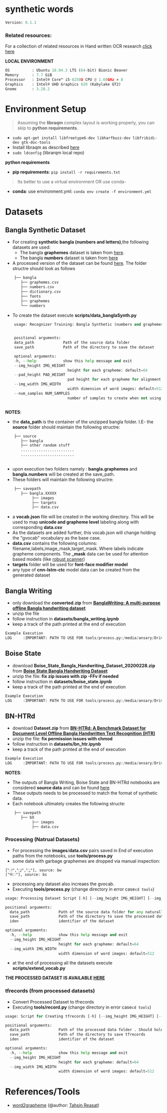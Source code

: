 
# synthetic words

```python
Version: 0.1.1     
```
### **Related resources**:

For a collection of related resources in Hand written OCR research [click here](https://docs.google.com/spreadsheets/d/1LcEsd3z6lv4MO-ynbAawEjJ27jvPUoFiU9adQkD9g1A/edit?usp=sharing) 


**LOCAL ENVIRONMENT**  
```python
OS          : Ubuntu 18.04.3 LTS (64-bit) Bionic Beaver        
Memory      : 7.7 GiB  
Processor   : Intel® Core™ i5-8250U CPU @ 1.60GHz × 8    
Graphics    : Intel® UHD Graphics 620 (Kabylake GT2)  
Gnome       : 3.28.2  
```
# Environment Setup
>Assuming the **libraqm** complex layout is working properly, you can skip to **python requirements**. 
*  ```sudo apt-get install libfreetype6-dev libharfbuzz-dev libfribidi-dev gtk-doc-tools```
* Install libraqm as described [here](https://github.com/HOST-Oman/libraqm)
* ```sudo ldconfig``` (librarqm local repo)

**python requirements**
* **pip requirements**: ```pip install -r requirements.txt``` 
> Its better to use a virtual environment 
OR use conda-
* **conda**: use environment.yml: ```conda env create -f environment.yml```


# Datasets
## Bangla Synthetic Dataset
* For creating **synthetic bangla (numbers and letters)**,the following datasets are used:
    * The bangla **graphemes** dataset is taken from [here](https://www.kaggle.com/pestipeti/bengali-quick-eda/#data). 
    * The bangla **numbers** dataset is taken from [here](https://www.kaggle.com/c/numta/data) 
* A processed version of the dataset can be found [here](https://www.kaggle.com/nazmuddhohaansary/recognizer-source). The folder structre should look as follows
    
```python
    ├── bangla
       ├── graphemes.csv
       ├── numbers.csv
       ├── dictionary.csv
       ├── fonts
       ├── graphemes
       └── numbers
```
* To create the dataset execute **scripts/data_banglaSynth.py**

```python
    usage: Recognizer Training: Bangla Synthetic (numbers and graphemes) Dataset Creating Script [-h] [--img_height IMG_HEIGHT] [--pad_height PAD_HEIGHT] [--img_width IMG_WIDTH] [--num_samples NUM_SAMPLES]
                                                                                                data_path save_path

    positional arguments:
    data_path             Path of the source data folder
    save_path             Path of the directory to save the dataset

    optional arguments:
    -h, --help            show this help message and exit
    --img_height IMG_HEIGHT
                            height for each grapheme: default=64
    --pad_height PAD_HEIGHT
                            pad height for each grapheme for alignment correction: default=20
    --img_width IMG_WIDTH
                            width dimension of word images: default=512
    --num_samples NUM_SAMPLES
                            number of samples to create when not using dictionary:default=100000



```

**NOTES**:
* the **data_path** is the container of the unzipped bangla folder. I.E- the **source** folder should maintain the following structre:

```python
    ├── source
       ├── bangla
       ├── other random stuff
       ........................
       ........................ 
    
```
* upon execution two folders namely : **bangla.graphemes** and **bangla.numbers** will be created at the save_path.
* These folders will maintain the following structre:

```python
    ├── savepath
       ├── bangla.XXXXX
            ├── images
            ├── targets
            ├── data.csv
```
* a **vocab.json** file will be created in the working directory. This will be used to map **unicode and grapheme level** labeling along with corresponding **data.csv**
* As the datasets are added further, this vocab.json will change holding the "gvocab" vocabulary as the base case.              
* **data.csv** contains the following columns: filename,labels,image_mask,target_mask. Where labels indicate grapheme components. The **_mask** data can be used for attention based models (like [robust scanner](https://arxiv.org/abs/2007.07542))
* **targets** folder will be used for **font-face modifier model**
* any type of **cnn-lstm-ctc** model data can be created from the generated dataset

## Bangla Writing
* only download the **converted.zip** from  [**BanglaWriting: A multi-purpose offline Bangla handwriting dataset**](https://data.mendeley.com/datasets/r43wkvdk4w/1)
* unzip the file
* follow instruction in **datasets/bangla_writing.ipynb**
* keep a track of the path printed at the end of execution

```python
Example Execution
LOG     :IMPORTANT: PATH TO USE FOR tools/process.py:/media/ansary/DriveData/Work/bengalAI/datasets/Recognition/bw
```
## Boise State
* download **Boise_State_Bangla_Handwriting_Dataset_20200228.zip**  from  [**Boise State Bangla Handwriting Dataset**](https://scholarworks.boisestate.edu/saipl/1/)
* unzip the file: **fix zip issues with zip -FFv if needed**
* follow instruction in **datasets/boise_state.ipynb**
* keep a track of the path printed at the end of execution

```python
Example Execution
LOG     :IMPORTANT: PATH TO USE FOR tools/process.py:/media/ansary/DriveData/Work/bengalAI/datasets/Recognition/bs
```
## BN-HTRd
* download **Dataset.zip**  from  [**BN-HTRd: A Benchmark Dataset for Document Level Offline Bangla Handwritten Text Recognition (HTR)**](https://data.mendeley.com/datasets/743k6dm543/1)
* unzip the file: **fix permission issues with chmod**
* follow instruction in **datasets/bn_htr.ipynb**
* keep a track of the path printed at the end of execution

```python
Example Execution
LOG     :IMPORTANT: PATH TO USE FOR tools/process.py:/media/ansary/DriveData/Work/bengalAI/datasets/Recognition/bh
```

**NOTES**:
* The outputs of Bangla Writing, Boise State and BN-HTRd notebooks are considered **source data** and can be found [here](https://www.kaggle.com/nazmuddhohaansary/recognizer-source)
* These outputs needs to be processed to match the format of synthetic data.
* Each notebook ultimately creates the following structe:

```python
    ├── savepath
       ├── bX
            ├── images
            ├── data.csv
```    


### Processing (Natrual Datasets)
* For processing the **images**/**data.csv** pairs saved in End of execution paths from the notebooks, use **tools/process.py**
* some data with garbage graphemes are dropped via manual inspection:
```
["া","্বা","্ল"], source: bw
["ভঁে"], source: bs
```
* processing any dataset also increaes the gvocab. 
* Executing **tools/process.py** (change directory in error case```cd tools```)
```python
usage: Processing Dataset Script [-h] [--img_height IMG_HEIGHT] [--img_width IMG_WIDTH] data_path save_path iden

positional arguments:
  data_path             Path of the source data folder for any naturally writen images/data.csv pair dataset
  save_path             Path of the directory to save the processed dataset
  iden                  identifier of the dataset

optional arguments:
  -h, --help            show this help message and exit
  --img_height IMG_HEIGHT
                        height for each grapheme: default=64
  --img_width IMG_WIDTH
                        width dimension of word images: default=512

```
* at the end of processing all the datasets execute **scripts/extend_vocab.py**

**THE PROCESSED DATASET IS AVAILABLE [HERE](https://www.kaggle.com/nazmuddhohaansary/recognizer-processed)**

### tfrecords (from processed datasets)
* Convert Processed Dataset to tfrecords
* Executing **tools/record.py** (change directory in error case```cd tools```)
```python
usage: Script for Creating tfrecords [-h] [--img_height IMG_HEIGHT] [--img_width IMG_WIDTH] data_path save_path iden

positional arguments:
  data_path             Path of the processed data folder . Should hold images,targets and data.csv
  save_path             Path of the directory to save tfrecords
  iden                  identifier of the dataset

optional arguments:
  -h, --help            show this help message and exit
  --img_height IMG_HEIGHT
                        height for each grapheme: default=64
  --img_width IMG_WIDTH
                        width dimension of word images: default=512
```
# References/Tools

* [word2grapheme](https://www.kaggle.com/reasat/extract-word-image-and-label) (@author: [Tahsin Reasat](https://www.kaggle.com/reasat))

